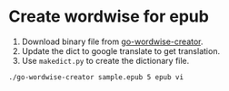# Create wordwise for epub

1. Download binary file from [go-wordwise-creator](https://github.com/kenilt/go-wordwise-creator).
2. Update the dict to google translate to get translation.
3. Use `makedict.py` to create the dictionary file.

~~~ sh
./go-wordwise-creator sample.epub 5 epub vi
~~~
